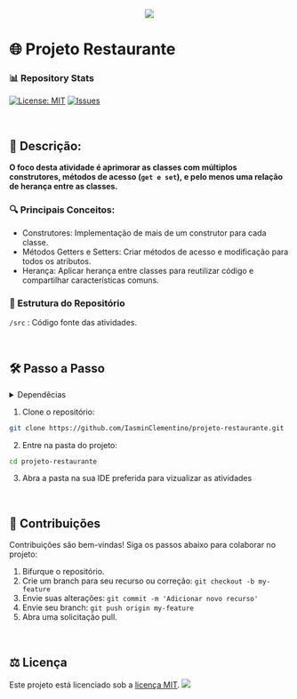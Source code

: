  <div align="center" text-align="center">
    <img src="https://capsule-render.vercel.app/api?type=waving&height=200&color=gradient&text=Projeto%20Restaurante&reversal=false">
</div>

# 🌐 Projeto Restaurante
### 📊 Repository Stats
[![License: MIT](https://img.shields.io/badge/License-MIT-yellow.svg)](LICENSE)
[![Issues](https://img.shields.io/github/issues/IasminClementino/projeto-restaurante)](https://github.com/IasminClementino/projeto-restaurante/issues)

</br>

## 🎯 Descrição:
**O foco desta atividade é aprimorar as classes com múltiplos construtores, métodos de acesso (`get e set`), e pelo menos uma relação de herança entre as classes.**

  ### 🔍 Principais Conceitos:
  - Construtores: Implementação de mais de um construtor para cada classe.
  - Métodos Getters e Setters: Criar métodos de acesso e modificação para todos os atributos.
  - Herança: Aplicar herança entre classes para reutilizar código e compartilhar características comuns.

  ### 📂 Estrutura do Repositório
  `/src` : Código fonte das atividades.

</br>

## 🛠️ Passo a Passo
<details>
  <summary>Dependêcias</summary>
   - Java 22 ou superior
</details>

1. Clone o repositório:
  ```bash
  git clone https://github.com/IasminClementino/projeto-restaurante.git
  ```
2. Entre na pasta do projeto:
  ```bash
  cd projeto-restaurante
  ```
3. Abra a pasta na sua IDE preferida para vizualizar as atividades

</br>

## 🌱 Contribuições
Contribuições são bem-vindas! Siga os passos abaixo para colaborar no projeto:

1. Bifurque o repositório.
2. Crie um branch para seu recurso ou correção: `git checkout -b my-feature`
3. Envie suas alterações: `git commit -m 'Adicionar novo recurso'`
4. Envie seu branch: `git push origin my-feature`
5. Abra uma solicitação pull.
   
</br>

## ⚖️ Licença

Este projeto está licenciado sob a [licença MIT](LICENSE).
<img src="https://capsule-render.vercel.app/api?type=waving&height=200&color=gradient&reversal=false&section=footer">
